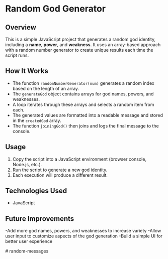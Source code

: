 # Random God Generator

## Overview  
This is a simple JavaScript project that generates a random god identity, including a **name**, **power**, and **weakness**. It uses an array-based approach with a random number generator to create unique results each time the script runs.

## How It Works  
- The function `randomNumberGenerator(num)` generates a random index based on the length of an array.  
- The `generateGod` object contains arrays for god names, powers, and weaknesses.  
- A loop iterates through these arrays and selects a random item from each.  
- The generated values are formatted into a readable message and stored in the `createdGod` array.  
- The function `joiningGod()` then joins and logs the final message to the console.

## Usage  
1. Copy the script into a JavaScript environment (browser console, Node.js, etc.).  
2. Run the script to generate a new god identity.  
3. Each execution will produce a different result.

## Technologies Used
- JavaScript

## Future Improvements

-Add more god names, powers, and weaknesses to increase variety
-Allow user input to customize aspects of the god generation
-Build a simple UI for better user experience

#   r a n d o m - m e s s a g e s  
 